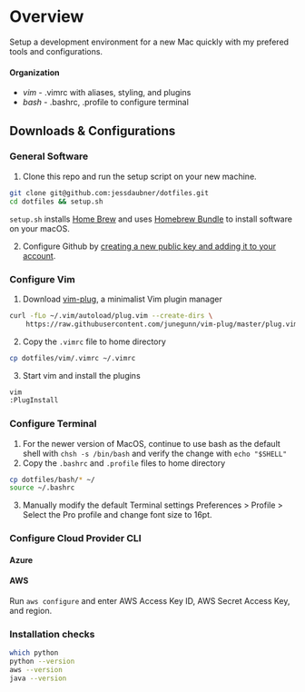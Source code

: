 # Overview
Setup a development environment for a new Mac quickly with my prefered tools and configurations.

#### Organization
* *vim* - .vimrc with aliases, styling, and plugins
* *bash* - .bashrc, .profile to configure terminal

## Downloads & Configurations

### General Software
1. Clone this repo and run the setup script on your new machine.

```bash
git clone git@github.com:jessdaubner/dotfiles.git
cd dotfiles && setup.sh
```
`setup.sh` installs [Home Brew](https://brew.sh/) and uses [Homebrew Bundle](https://github.com/Homebrew/homebrew-bundle) to install software on your macOS.

2. Configure Github by [creating a new public key and adding it to your account](https://help.github.com/articles/generating-a-new-ssh-key-and-adding-it-to-the-ssh-agent/).

### Configure Vim
1. Download [vim-plug](https://github.com/junegunn/vim-plug), a minimalist Vim plugin manager
```bash
curl -fLo ~/.vim/autoload/plug.vim --create-dirs \
    https://raw.githubusercontent.com/junegunn/vim-plug/master/plug.vim
```
2. Copy the `.vimrc` file to home directory
```bash
cp dotfiles/vim/.vimrc ~/.vimrc
```
3. Start vim and install the plugins
```bash
vim
:PlugInstall
```

### Configure Terminal
1. For the newer version of MacOS, continue to use bash as the default shell with `chsh -s /bin/bash` and verify the change with `echo "$SHELL"`
2. Copy the `.bashrc` and `.profile` files to home directory
```bash
cp dotfiles/bash/* ~/
source ~/.bashrc
```
3. Manually modify the default Terminal settings Preferences > Profile > Select the Pro profile and change font size to 16pt.

### Configure Cloud Provider CLI
#### Azure
#### AWS
Run `aws configure` and enter AWS Access Key ID, AWS Secret Access Key, and region.

### Installation checks
```bash
which python
python --version
aws --version
java --version
```

